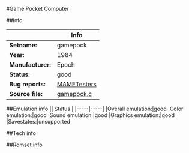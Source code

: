 #Game Pocket Computer

##Info

||Info|
|-----|-----|
|**Setname:**|gamepock
|**Year:**|1984
|**Manufacturer:**|Epoch
|**Status:**|good
|**Bug reports:**|[MAMETesters](http://mametesters.org/view_all_set.php?type=1&temporary=y&search=gamepock.c)
|**Source file:**|[gamepock.c](https://github.com/mamedev/mame/blob/master/src/mess/drivers/gamepock.c)

##Emulation info
|| Status |
|-----|-----|
|Overall emulation:|good
|Color emulation:|good
|Sound emulation:|good
|Graphics emulation:|good
|Savestates:|unsupported

##Tech info

##Romset info

<!--- START OF EDITED COMMENT DO NOT TOUCH TEXT ABOVE-->

